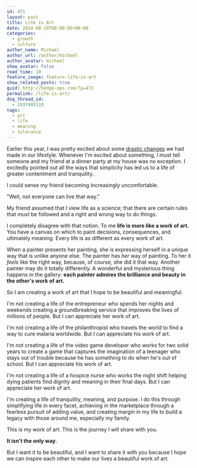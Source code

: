 ```yaml
---
id: 471
layout: post
title: Life is Art
date: 2014-08-18T08:00:05+00:00
categories:
  - growth
  - culture
author_name: Michael
author_url: /author/michael
author_avatar: michael
show_avatar: false
read_time: 10
feature_image: feature-life-is-art 
show_related_posts: true 
guid: http://hedge-ops.com/?p=471
permalink: /life-is-art/
dsq_thread_id:
  - 2937405110
tags:
  - art
  - life
  - meaning
  - tolerance
---
```

Earlier this year, I was pretty excited about some [drastic changes](/achievable-contentment/) we had made in our lifestyle. Whenever I'm excited about something, I must tell someone and my friend at a dinner party at my house was no exception. I excitedly pointed out all the ways that simplicity has led us to a life of greater contentment and tranquility.

I could sense my friend becoming increasingly uncomfortable.

"Well, not everyone can live that way."<!--more-->

My friend assumed that I view life as a science; that there are certain rules that _must_ be followed and a right and wrong way to do things.

I completely disagree with that notion. To me **life is more like a work of art.** You have a canvas on which to paint decisions, consequences, and ultimately meaning. Every life is as different as every work of art.

When a painter presents her painting, she is expressing herself in a unique way that is unlike anyone else. The painter has _her_ way of painting. To her it _feels_ like the right way, because, of course, she did it that way. Another painter may do it totally differently. A wonderful and mysterious thing happens in the gallery: **each painter admires the brilliance and beauty in the other's work of art.**

So I am creating a work of art that I hope to be beautiful and meaningful.

I'm not creating a life of the entrepreneur who spends her nights and weekends creating a groundbreaking service that improves the lives of millions of people. But I can appreciate her work of art.

I'm not creating a life of the philanthropist who travels the world to find a way to cure malaria worldwide. But I can appreciate his work of art.

I'm not creating a life of the video game developer who works for two solid years to create a game that captures the imagination of a teenager who stays out of trouble because he has something to do when he's out of school. But I can appreciate his work of art.

I'm not creating a life of a hospice nurse who works the night shift helping dying patients find dignity and meaning in their final days. But I can appreciate her work of art.

I'm creating a life of tranquility, meaning, and purpose. I do this through simplifying life in every facet, achieving in the marketplace through a fearless pursuit of adding value, and creating margin in my life to build a legacy with those around me, especially my family.

This is my work of art. This is the journey I will share with you.

**It isn't the only way.**

But I want it to be beautiful, and I want to share it with you because I hope we can inspire each other to make our lives a beautiful work of art.